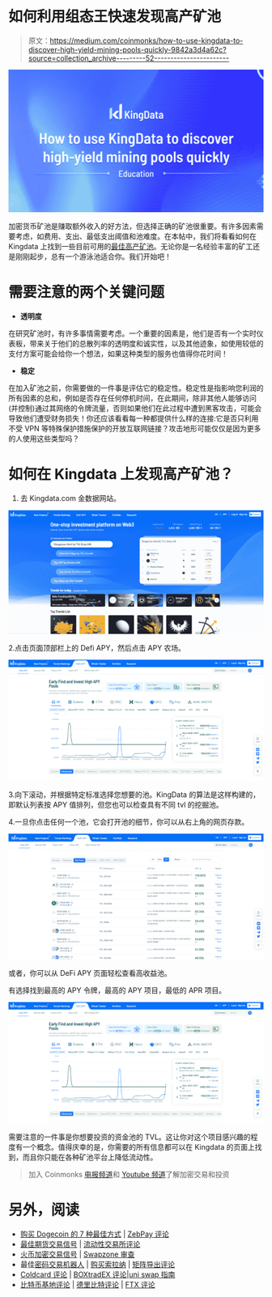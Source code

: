 # 如何利用组态王快速发现高产矿池

> 原文：<https://medium.com/coinmonks/how-to-use-kingdata-to-discover-high-yield-mining-pools-quickly-9842a3d4a62c?source=collection_archive---------52----------------------->

![](img/988f59c290d79c2cf26f2ab06859b159.png)

加密货币矿池是赚取额外收入的好方法，但选择正确的矿池很重要。有许多因素需要考虑，如费用、支出、最低支出阈值和池难度。在本帖中，我们将看看如何在 Kingdata 上找到一些目前可用的[最佳高产矿池](https://kingdata.com/apy/mining?lang=en)。无论你是一名经验丰富的矿工还是刚刚起步，总有一个游泳池适合你。我们开始吧！

# 需要注意的两个关键问题

*   **透明度**

在研究矿池时，有许多事情需要考虑。一个重要的因素是，他们是否有一个实时仪表板，带来关于他们的总散列率的透明度和诚实性，以及其他迹象，如使用较低的支付方案可能会给你一个想法，如果这种类型的服务也值得你花时间！

*   **稳定**

在加入矿池之前，你需要做的一件事是评估它的稳定性。稳定性是指影响您利润的所有因素的总和，例如是否存在任何停机时间，在此期间，除非其他人能够访问(并控制)通过其网络的令牌流量，否则如果他们在此过程中遭到黑客攻击，可能会导致他们遭受财务损失！你还应该看看每一种都提供什么样的连接:它是否只利用不受 VPN 等特殊保护措施保护的开放互联网链接？攻击地形可能仅仅是因为更多的人使用这些类型吗？

# 如何在 Kingdata 上发现高产矿池？

1.  去 Kingdata.com 金数据网站。

![](img/98f11d662333136f6af0e51fb2fddf52.png)

2.点击页面顶部栏上的 Defi APY，然后点击 APY 农场。

![](img/97a5ad2371a58e19dedc7b693ddda179.png)

3.向下滚动，并根据特定标准选择您想要的池。KingData 的算法是这样构建的，即默认列表按 APY 值排列，但您也可以检查具有不同 tvl 的挖掘池。

4.一旦你点击任何一个池，它会打开池的细节，你可以从右上角的网页存款。

![](img/833573d3a9104d97683a952c2ad88c47.png)

或者，你可以从 DeFi APY 页面轻松查看高收益池。

有选择找到最高的 APY 令牌，最高的 APY 项目，最低的 APR 项目。

![](img/628607fd9b841110ca98671f9358bb7c.png)

需要注意的一件事是你想要投资的资金池的 TVL。这让你对这个项目感兴趣的程度有一个概念。值得庆幸的是，你需要的所有信息都可以在 Kingdata 的页面上找到，而且你只能在各种矿池平台上降低流动性。

> 加入 Coinmonks [电报频道](https://t.me/coincodecap)和 [Youtube 频道](https://www.youtube.com/c/coinmonks/videos)了解加密交易和投资

# 另外，阅读

*   [购买 Dogecoin 的 7 种最佳方式](https://coincodecap.com/ways-to-buy-dogecoin) | [ZebPay 评论](https://coincodecap.com/zebpay-review)
*   [最佳期货交易信号](https://coincodecap.com/futures-trading-signals) | [流动性交易所评论](https://coincodecap.com/liquid-exchange-review)
*   [火币加密交易信号](https://coincodecap.com/huobi-crypto-trading-signals) | [Swapzone 审查](/coinmonks/swapzone-review-crypto-exchange-data-aggregator-e0ad78e55ed7)
*   最佳[密码交易机器人](https://coincodecap.com/best-crypto-trading-bots) | [购买索拉纳](https://coincodecap.com/buy-solana) | [矩阵导出评论](https://coincodecap.com/matrixport-review)
*   [Coldcard 评论](https://coincodecap.com/coldcard-review) | [BOXtradEX 评论](https://coincodecap.com/boxtradex-review)|[uni swap 指南](https://coincodecap.com/uniswap)
*   [比特币基地评论](/coinmonks/coinbase-review-6ef4e0f56064) | [德里比特评论](/coinmonks/deribit-review-options-fees-apis-and-testnet-2ca16c4bbdb2) | [FTX 评论](/coinmonks/ftx-crypto-exchange-review-53664ac1198f)